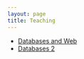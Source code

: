 ```yaml
---
layout: page
title: Teaching
---
```


<ul>
    <li>
      <a href="/bdweb.html">Databases and Web</a>
    </li>
    <li>
      <a href="/db2.html"> Databases 2</a>
    </li>
</ul>
